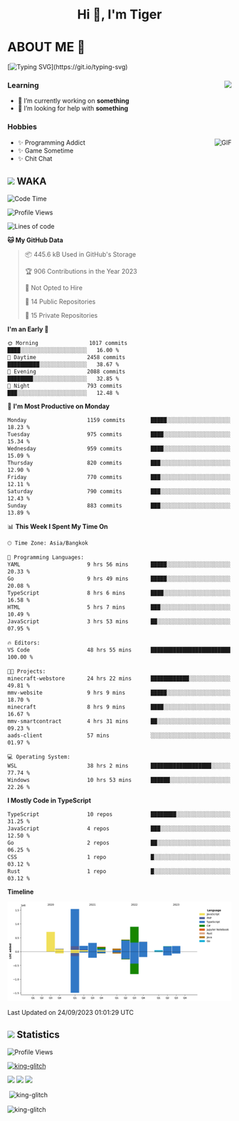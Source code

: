 <h1 align="center">Hi 👋, I'm Tiger</h1>




# ABOUT ME 💬

[![Typing SVG](https://readme-typing-svg.herokuapp.com?color=22F771&vCenter=true&lines=A+perssionate+developer+from+nowhere.)](https://git.io/typing-svg)

<div>
 <img align="right" src="https://spotify-github-profile.vercel.app/api/view?uid=12129734423&cover_image=false&theme=default&bar_color=22d016&bar_color_cover=true" />
 <h3>Learning</h3>
 
 <ul>
  <li>🔭 I’m currently working on <b>something</b></li>
  <li>🤝 I’m looking for help with <b>something</b></li>
 </ul>
 
</div>
<div>
 <h3>Hobbies</h3>
 <img align="right" height="475px"  alt="GIF" src="https://i.pinimg.com/originals/1f/b7/db/1fb7dbee557e5ed509f7517da8a84d58.gif" />
 <ul>
  <li>✨ Programming Addict</li>
  <li>✨ Game Sometime</li>
  <li>✨ Chit Chat</li>
 </ul>
 
</div>



## <img height="40" src="https://raw.githubusercontent.com/innng/innng/master/assets/kyubey.gif"/> WAKA

<!--START_SECTION:waka-->
![Code Time](http://img.shields.io/badge/Code%20Time-1%2C542%20hrs%2049%20mins-blue)

![Profile Views](http://img.shields.io/badge/Profile%20Views-2-blue)

![Lines of code](https://img.shields.io/badge/From%20Hello%20World%20I%27ve%20Written-5.3%20million%20lines%20of%20code-blue)

**🐱 My GitHub Data** 

> 📦 445.6 kB Used in GitHub's Storage 
 > 
> 🏆 906 Contributions in the Year 2023
 > 
> 🚫 Not Opted to Hire
 > 
> 📜 14 Public Repositories 
 > 
> 🔑 15 Private Repositories 
 > 
**I'm an Early 🐤** 

```text
🌞 Morning                1017 commits        ████░░░░░░░░░░░░░░░░░░░░░   16.00 % 
🌆 Daytime                2458 commits        ██████████░░░░░░░░░░░░░░░   38.67 % 
🌃 Evening                2088 commits        ████████░░░░░░░░░░░░░░░░░   32.85 % 
🌙 Night                  793 commits         ███░░░░░░░░░░░░░░░░░░░░░░   12.48 % 
```
📅 **I'm Most Productive on Monday** 

```text
Monday                   1159 commits        █████░░░░░░░░░░░░░░░░░░░░   18.23 % 
Tuesday                  975 commits         ████░░░░░░░░░░░░░░░░░░░░░   15.34 % 
Wednesday                959 commits         ████░░░░░░░░░░░░░░░░░░░░░   15.09 % 
Thursday                 820 commits         ███░░░░░░░░░░░░░░░░░░░░░░   12.90 % 
Friday                   770 commits         ███░░░░░░░░░░░░░░░░░░░░░░   12.11 % 
Saturday                 790 commits         ███░░░░░░░░░░░░░░░░░░░░░░   12.43 % 
Sunday                   883 commits         ███░░░░░░░░░░░░░░░░░░░░░░   13.89 % 
```


📊 **This Week I Spent My Time On** 

```text
🕑︎ Time Zone: Asia/Bangkok

💬 Programming Languages: 
YAML                     9 hrs 56 mins       █████░░░░░░░░░░░░░░░░░░░░   20.33 % 
Go                       9 hrs 49 mins       █████░░░░░░░░░░░░░░░░░░░░   20.08 % 
TypeScript               8 hrs 6 mins        ████░░░░░░░░░░░░░░░░░░░░░   16.58 % 
HTML                     5 hrs 7 mins        ███░░░░░░░░░░░░░░░░░░░░░░   10.49 % 
JavaScript               3 hrs 53 mins       ██░░░░░░░░░░░░░░░░░░░░░░░   07.95 % 

🔥 Editors: 
VS Code                  48 hrs 55 mins      █████████████████████████   100.00 % 

🐱‍💻 Projects: 
minecraft-webstore       24 hrs 22 mins      ████████████░░░░░░░░░░░░░   49.81 % 
mmv-website              9 hrs 9 mins        █████░░░░░░░░░░░░░░░░░░░░   18.70 % 
minecraft                8 hrs 9 mins        ████░░░░░░░░░░░░░░░░░░░░░   16.67 % 
mmv-smartcontract        4 hrs 31 mins       ██░░░░░░░░░░░░░░░░░░░░░░░   09.23 % 
aads-client              57 mins             ░░░░░░░░░░░░░░░░░░░░░░░░░   01.97 % 

💻 Operating System: 
WSL                      38 hrs 2 mins       ███████████████████░░░░░░   77.74 % 
Windows                  10 hrs 53 mins      ██████░░░░░░░░░░░░░░░░░░░   22.26 % 
```

**I Mostly Code in TypeScript** 

```text
TypeScript               10 repos            ████████░░░░░░░░░░░░░░░░░   31.25 % 
JavaScript               4 repos             ███░░░░░░░░░░░░░░░░░░░░░░   12.50 % 
Go                       2 repos             ██░░░░░░░░░░░░░░░░░░░░░░░   06.25 % 
CSS                      1 repo              █░░░░░░░░░░░░░░░░░░░░░░░░   03.12 % 
Rust                     1 repo              █░░░░░░░░░░░░░░░░░░░░░░░░   03.12 % 
```



**Timeline**

![Lines of Code chart](https://raw.githubusercontent.com/king-glitch/king-glitch/main/assets/bar_graph.png)


 Last Updated on 24/09/2023 01:01:29 UTC
<!--END_SECTION:waka-->
## <img height="40" src="https://raw.githubusercontent.com/innng/innng/master/assets/kyubey.gif"/> Statistics
![Profile Views](https://komarev.com/ghpvc/?username=king-glitch)  

<p align="left"> 
 <a href="https://github.com/ryo-ma/github-profile-trophy">
  <img src="https://github-profile-trophy.vercel.app/?username=king-glitch&theme=dracula" alt="king-glitch" />
 </a> </p>

![](https://github-profile-summary-cards.vercel.app/api/cards/profile-details?username=king-glitch&theme=dracula)
![](https://github-profile-summary-cards.vercel.app/api/cards/stats?username=king-glitch&theme=dracula) 
![](https://github-profile-summary-cards.vercel.app/api/cards/productive-time?username=king-glitch&theme=dracula)


<p>&nbsp;<img align="center" src="https://github-readme-stats.vercel.app/api?username=king-glitch&theme=dracula" alt="king-glitch" /></p>

<p><img align="center" src="https://github-readme-streak-stats.herokuapp.com/?user=king-glitch&theme=dracula" alt="king-glitch" /></p>
